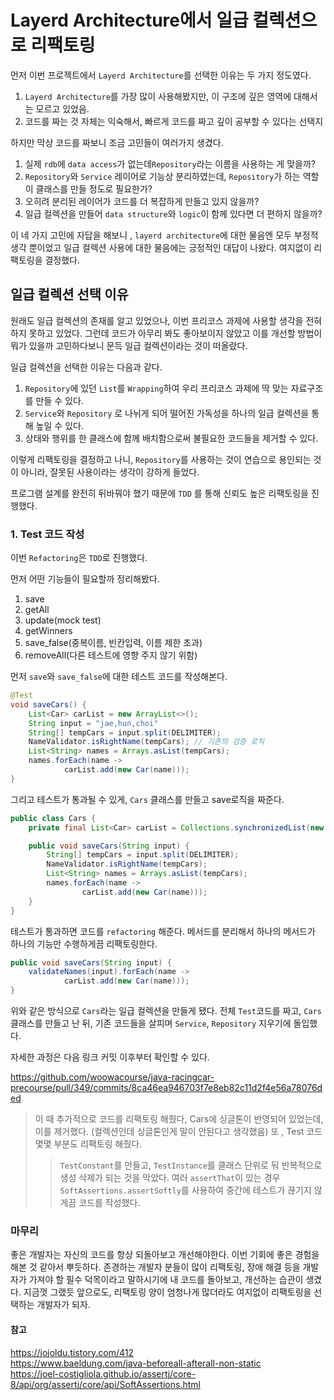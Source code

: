 # Layerd Architecture에서 일급 컬렉션으로 리팩토링

먼저 이번 프로젝트에서 ```Layerd Architecture```를 선택한 이유는 두 가지 정도였다.

1. ```Layerd Architecture```를 가장 많이 사용해봤지만, 이 구조에 깊은 영역에 대해서는 모르고 있었음.
2. 코드를 짜는 것 자체는 익숙해서, 빠르게 코드를 짜고 깊이 공부할 수 있다는 선택지

하지만 막상 코드를 짜보니 조금 고민들이 여러가지 생겼다.

1. 실제 ```rdb```에 ```data access```가 없는데```Repository```라는 이름을 사용하는 게 맞을까?
2. ```Repository```와 ```Service``` 레이어로 기능상 분리하였는데, ```Repository```가 하는 역할이 클래스를 만들 정도로 필요한가?
3. 오히려 분리된 레이어가 코드를 더 복잡하게 만들고 있지 않을까?
4. 일급 컬렉션을 만들어 ```data structure```와 ```logic```이 함께 있다면 더 편하지 않을까?

이 네 가지 고민에 자답을 해보니 , ```layerd architecture```에 대한 물음엔 모두 부정적 생각 뿐이었고 일급 컬렉션 사용에 대한 물음에는 긍정적인 대답이 나왔다.
여지없이 리팩토링을 결정했다.

## 일급 컬렉션 선택 이유
원래도 일급 컬렉션의 존재를 알고 있었으나, 이번 프리코스 과제에 사용할 생각을 전혀 하지 못하고 있었다.
그런데 코드가 아무리 봐도 좋아보이지 않았고 이를 개선할 방법이 뭐가 있을까 고민하다보니 문득 일급 컬렉션이라는 것이 떠올랐다.

일급 컬렉션을 선택한 이유는 다음과 같다.

1. ```Repository```에 있던 ```List```를 ```Wrapping```하여 우리 프리코스 과제에 딱 맞는 자료구조를 만들 수 있다.
2. ```Service```와 ```Repository``` 로 나뉘게 되어 떨어진 가독성을 하나의 일급 컬렉션을 통해 높일 수 있다. 
3. 상태와 행위를 한 클래스에 함께 배치함으로써 불필요한 코드들을 제거할 수 있다.

이렇게 리팩토링을 결정하고 나니, ```Repository```를 사용하는 것이 연습으로 용인되는 것이 아니라, 잘못된 사용이라는 생각이 강하게 들었다.

프로그램 설계를 완전히 뒤바꿔야 했기 때문에 ```TDD``` 를 통해 신뢰도 높은 리팩토링을 진행했다.

### 1. Test 코드 작성
이번 ```Refactoring```은 ```TDD```로 진행했다.

먼저 어떤 기능들이 필요할까 정리해봤다.
1. save
2. getAll
3. update(mock test)
4. getWinners
5. save_false(중복이름, 빈칸입력, 이름 제한 초과)
6. removeAll(다른 테스트에 영향 주지 않기 위함)


먼저 ```save```와 ```save_false```에 대한 테스트 코드를 작성해본다.

```java
@Test
void saveCars() {
    List<Car> carList = new ArrayList<>();
    String input = "jae,hun,choi"
    String[] tempCars = input.split(DELIMITER);
    NameValidator.isRightName(tempCars); // 기존의 검증 로직
    List<String> names = Arrays.asList(tempCars);
    names.forEach(name ->
            carList.add(new Car(name)));
}
```

그리고 테스트가 통과될 수 있게, ```Cars``` 클래스를 만들고 save로직을 짜준다.

```java
public class Cars {
    private final List<Car> carList = Collections.synchronizedList(new ArrayList<>());

    public void saveCars(String input) {
        String[] tempCars = input.split(DELIMITER);
        NameValidator.isRightName(tempCars);
        List<String> names = Arrays.asList(tempCars);
        names.forEach(name ->
                carList.add(new Car(name)));
    }
}
```

테스트가 통과하면 코드를 ```refactoring``` 해준다. 메서드를 분리해서 하나의 메서드가 하나의 기능만 수행하게끔 리팩토링한다.

```java
public void saveCars(String input) {
    validateNames(input).forEach(name ->
            carList.add(new Car(name)));
}
```

위와 같은 방식으로 ```Cars```라는 일급 컬렉션을 만들게 됐다. 전체 ```Test```코드를 짜고, ```Cars``` 클래스를 만들고 난 뒤, 기존 코드들을 살피며 ```Service```, ```Repository``` 지우기에 돌입했다.

자세한 과정은 다음 링크 커밋 이후부터 확인할 수 있다.

https://github.com/woowacourse/java-racingcar-precourse/pull/349/commits/8ca46ea946703f7e8eb82c11d2f4e56a78076ded

> 이 때 추가적으로 코드를 리팩토링 해줬다, Cars에 싱글톤이 반영되어 있었는데, 이를 제거했다. (컬렉션인데 싱글톤인게 말이 안된다고 생각했음)
> 또 , Test 코드 몇몇 부분도 리팩토링 해줬다. 
> >```TestConstant```를 만들고, ```TestInstance```를 클래스 단위로 둬 반복적으로 생성 삭제가 되는 것을 막았다. 여러 ```assertThat```이 있는 경우 ```SoftAssertions.assertSoftly```를 사용하여 중간에 테스트가 끊기지 않게끔 코드를 작성했다.

### 마무리
좋은 개발자는 자신의 코드를 항상 되돌아보고 개선해야한다. 이번 기회에 좋은 경험을 해본 것 같아서 뿌듯하다. 
존경하는 개발자 분들이 많이 리팩토링, 장애 해결 등을 개발자가 가져야 할 필수 덕목이라고 말하시기에 내 코드를 돌아보고, 개선하는 습관이 생겼다.
지금껏 그랬듯 앞으로도, 리팩토링 양이 엄청나게 많더라도 여지없이 리팩토링을 선택하는 개발자가 되자.

#### 참고 
https://jojoldu.tistory.com/412  
https://www.baeldung.com/java-beforeall-afterall-non-static  
https://joel-costigliola.github.io/assertj/core-8/api/org/assertj/core/api/SoftAssertions.html




